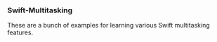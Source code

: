 ### Swift-Multitasking

These are a bunch of examples for learning various Swift multitasking features. 
